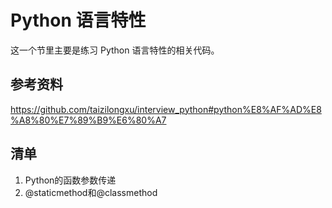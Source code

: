 # Python 语言特性
这一个节里主要是练习 Python 语言特性的相关代码。
## 参考资料
  https://github.com/taizilongxu/interview_python#python%E8%AF%AD%E8%A8%80%E7%89%B9%E6%80%A7
## 清单
1. Python的函数参数传递
2. @staticmethod和@classmethod
